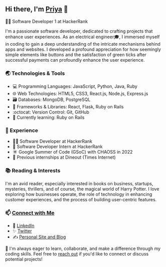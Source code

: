 ## Hi there, I'm [Priya](https://priyasrivastava.hashnode.dev/about-me) 👋

👩‍💻 Software Developer 1 at HackerRank 

I'm a passionate software developer, dedicated to crafting projects that enhance user experiences. As an electrical engineer🎓, I immersed myself in coding to gain a deep understanding of the intricate mechanisms behind apps and websites. I developed a profound appreciation for how seemingly simple elements like buttons and the satisfaction of green ticks after successful payments can profoundly enhance the user experience.

### 🌏 Technologies & Tools

- 💻 Programming Languages: JavaScript, Python, Java, Ruby
- 🌐 Web Technologies: HTML5, CSS3, React.js, Node.js, Express.js
- 🗃️ Databases: MongoDB, PostgreSQL
- 🚀 Frameworks & Libraries: React, Flask, Ruby on Rails
- :octocat: Version Control: Git, GitHub
- 🌱 Currently learning: Ruby on Rails
### 🚀 Experience

- 👩‍💻 Software Developer at HackerRank
- 💚 Software Developer Intern at HackerRank
- ☀️ Google Summer of Code (GSoC) with CHAOSS in 2022
- 💼 Previous internships at Dineout (Times Internet)

### 📚 Reading & Interests

I'm an avid reader, especially interested in books on business, startups, mysteries, thrillers, and of course, the magical world of Harry Potter. I love exploring how businesses operate, the role of technology in enhancing customer experiences, and the process of building user-centric features.

### 📫 [Connect with Me](https://bio.link/priyasrivastava)

- 👔 [LinkedIn](https://linkedin.com/in/priyasrivastava730)
- ✨ [Twitter](https://twitter.com/shivikapriya)
- ✍️ [Personal Site and Blog](https://priyasrivastava.hashnode.dev/)

🌟 I'm always eager to learn, collaborate, and make a difference through my coding skills. Feel free to [reach out](mailto:shivikapriya730@gmail.com) if you'd like to connect or discuss potential projects!
